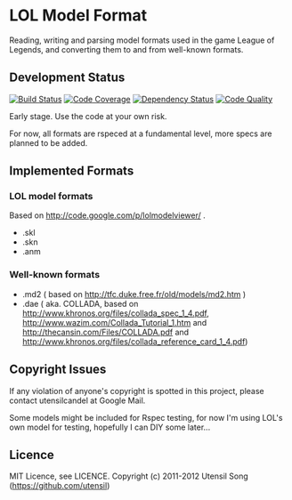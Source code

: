 LOL Model Format
=================

Reading, writing and parsing model formats used in the game League of Legends, and converting them to and from well-known formats.

Development Status
-------------------


[![Build Status](https://travis-ci.org/utensil/lol-model-format.png)](https://travis-ci.org/utensil/lol-model-format)
[![Code Coverage](https://coveralls.io/repos/utensil/lol-model-format/badge.png)](https://coveralls.io/r/utensil/lol-model-format)
[![Dependency Status](https://gemnasium.com/utensil/lol-model-format.png)](https://gemnasium.com/utensil/lol-model-format)
[![Code Quality](https://codeclimate.com/github/utensil/lol-model-format.png)](https://codeclimate.com/github/utensil/lol-model-format)

Early stage. Use the code at your own risk.

For now, all formats are rspeced at a fundamental level, more specs are planned to be added.

Implemented Formats
--------------------

### LOL model formats

Based on http://code.google.com/p/lolmodelviewer/ .

* .skl
* .skn
* .anm

### Well-known formats

* .md2 ( based on http://tfc.duke.free.fr/old/models/md2.htm )
* .dae ( aka. COLLADA, based on http://www.khronos.org/files/collada_spec_1_4.pdf, http://www.wazim.com/Collada_Tutorial_1.htm and http://thecansin.com/Files/COLLADA.pdf and http://www.khronos.org/files/collada_reference_card_1_4.pdf)

Copyright Issues
-----------------

If any violation of anyone's copyright is spotted in this project, please contact utensilcandel at Google Mail.

Some models might be included for Rspec testing, for now I'm using LOL's own model for testing, hopefully I can DIY some later...

Licence
--------

MIT Licence, see LICENCE.
Copyright (c) 2011-2012 Utensil Song (https://github.com/utensil)




